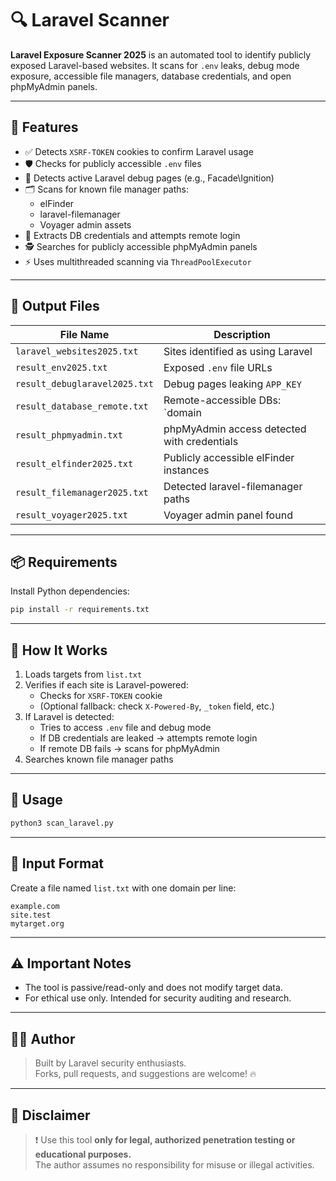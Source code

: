# 🔍 Laravel Scanner

**Laravel Exposure Scanner 2025** is an automated tool to identify publicly exposed Laravel-based websites. It scans for `.env` leaks, debug mode exposure, accessible file managers, database credentials, and open phpMyAdmin panels.

---

## 🚀 Features

- ✅ Detects `XSRF-TOKEN` cookies to confirm Laravel usage
- 🛡️ Checks for publicly accessible `.env` files
- 🐛 Detects active Laravel debug pages (e.g., Facade\Ignition)
- 🗂️ Scans for known file manager paths:
  - elFinder
  - laravel-filemanager
  - Voyager admin assets
- 🧠 Extracts DB credentials and attempts remote login
- 🕵️ Searches for publicly accessible phpMyAdmin panels
- ⚡ Uses multithreaded scanning via `ThreadPoolExecutor`

---

## 📂 Output Files

| File Name                   | Description                                      |
|----------------------------|--------------------------------------------------|
| `laravel_websites2025.txt` | Sites identified as using Laravel                |
| `result_env2025.txt`       | Exposed `.env` file URLs                         |
| `result_debuglaravel2025.txt` | Debug pages leaking `APP_KEY`                  |
| `result_database_remote.txt` | Remote-accessible DBs: `domain|user|password`  |
| `result_phpmyadmin.txt`    | phpMyAdmin access detected with credentials      |
| `result_elfinder2025.txt`  | Publicly accessible elFinder instances           |
| `result_filemanager2025.txt` | Detected laravel-filemanager paths             |
| `result_voyager2025.txt`   | Voyager admin panel found                        |

---

## 📦 Requirements

Install Python dependencies:

```bash
pip install -r requirements.txt
```

---

## 🧠 How It Works

1. Loads targets from `list.txt`
2. Verifies if each site is Laravel-powered:
   - Checks for `XSRF-TOKEN` cookie
   - (Optional fallback: check `X-Powered-By`, `_token` field, etc.)
3. If Laravel is detected:
   - Tries to access `.env` file and debug mode
   - If DB credentials are leaked → attempts remote login
   - If remote DB fails → scans for phpMyAdmin
4. Searches known file manager paths

---

## 🚀 Usage

```bash
python3 scan_laravel.py
```

---

## 📘 Input Format

Create a file named `list.txt` with one domain per line:

```
example.com
site.test
mytarget.org
```

---

## ⚠️ Important Notes

- The tool is passive/read-only and does not modify target data.
- For ethical use only. Intended for security auditing and research.

---

## 👨‍💻 Author

> Built by Laravel security enthusiasts.  
> Forks, pull requests, and suggestions are welcome! 🔥

---

## 📢 Disclaimer

> ❗ Use this tool **only for legal, authorized penetration testing or educational purposes.**  
> The author assumes no responsibility for misuse or illegal activities.
